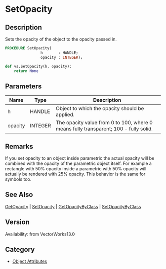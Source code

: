 # SetOpacity

## Description
Sets the opacity of the object to the opacity passed in.

```pascal
PROCEDURE SetOpacity(
				h       : HANDLE;
				opacity : INTEGER);
```

```python
def vs.SetOpacity(h, opacity):
    return None
```

## Parameters
|Name|Type|Description|
|---|---|---|
|h|HANDLE|Object to which the opacity should be applied.|
|opacity|INTEGER|The opacity value from 0 to 100, where 0 means fully transparent; 100 - fully solid.|

## Remarks
If you set opacity to an object inside parametric the actual opacity will be combined with the opacity of the parametric object itself. For example a rectangle with 50% opacity inside a parametric with 50% opacity will actually be rendered with 25% opacity. This behavior is the same for symbols too.

## See Also
[GetOpacity](GetOpacity.md) | [SetOpacity](SetOpacity.md) | [GetOpacityByClass](GetOpacityByClass.md) | [SetOpacityByClass](SetOpacityByClass.md)

## Version
Availability: from VectorWorks13.0

## Category
* [Object Attributes](../Categories/Object%20Attributes.md)
